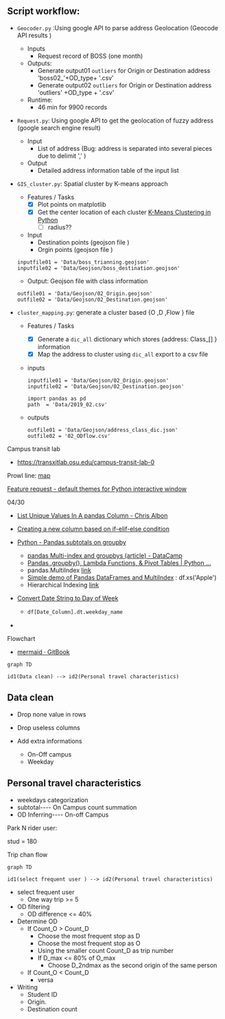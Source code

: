 ## Script workflow:

* `Geocoder.py` :Using google API to parse address Geolocation (Geocode API results )

  * Inputs 
    * Request record of BOSS (one month)
  * Outputs:
    * Generate output01  `outliers` for  Origin or Destination address
      'boss02_'+OD_type+ '.csv'
    * Generate output02  `outliers` for  Origin or Destination address
      'outliers' +OD_type + '.csv'
  * Runtime: 
    * 46 min for 9900 records

* `Request.py`: Using google API to get the geolocation of fuzzy address  (google search engine result)

  * Input
    * List of address (Bug: address is separated into several pieces due to delimit  ','  )
  * Output 
    * Detailed address information table of the input list 

* `GIS_cluster.py`: Spatial cluster by K-means approach 

  * Features / Tasks
    - [x] Plot points on matplotlib
    - [x] Get the center location of each cluster 
      [K-Means Clustering in Python](https://mubaris.com/posts/kmeans-clustering/) 
      - [ ] radius??
  * Input 
    * Destination points (geojson file )
    * Orgin points (geojson file )

  ````
  inputfile01 = 'Data/boss_trianning.geojson'
  inputfile02 = 'Data/Geojson/boss_destination.geojson'
  ````

  * Output: Geojson file with class information 

  ```
  outfile01 = 'Data/Geojson/02_Origin.geojson'
  outfile02 = 'Data/Geojson/02_Destination.geojson'
  ```

* `cluster_mapping.py`: generate a cluster based {O ,D ,Flow } file

  * Features / Tasks

    * [x] Generate a `dic_all`  dictionary  which stores {address: Class_[] } information
    * [x] Map the address to cluster using  `dic_all` export to a csv file

  * inputs

    ```
    inputfile01 = 'Data/Geojson/02_Origin.geojson'
    inputfile02 = 'Data/Geojson/02_Destination.geojson'
    
    import pandas as pd
    path  = 'Data/2019_02.csv'
    ```

  * outputs

    ```
    outfile01 = 'Data/Geojson/address_class_dic.json'
    outfile02 = '02_ODflow.csv'
    ```

    

   



Campus transit lab

* https://transxitlab.osu.edu/campus-transit-lab-0 

Prowl line: [map](https://uwm.edu/transportation/prowllinecommuters/) 

[Feature request - default themes for Python interactive window](https://github.com/Microsoft/vscode-python/issues/3773) 



04/30

* [List Unique Values In A pandas Column - Chris Albon](https://chrisalbon.com/python/data_wrangling/pandas_list_unique_values_in_column/)

* [Creating a new column based on if-elif-else condition](https://stackoverflow.com/questions/21702342/creating-a-new-column-based-on-if-elif-else-condition)

* [Python - Pandas subtotals on groupby](https://stackoverflow.com/questions/47494720/python-pandas-subtotals-on-groupby)

  * [pandas Multi-index and groupbys (article) - DataCamp](https://www.datacamp.com/community/tutorials/pandas-multi-index) 
  * [Pandas .groupby(), Lambda Functions, & Pivot Tables | Python ...](https://mode.com/python-tutorial/pandas-groupby-and-python-lambda-functions/) 
  * pandas.MultiIndex [link](https://pandas.pydata.org/pandas-docs/stable/user_guide/advanced.html) 
  * [Simple demo of Pandas DataFrames and MultiIndex](https://www.somebits.com/~nelson/pandas-multiindex-slice-demo.html)  : df.xs('Apple')
  * Hierarchical Indexing [link](https://jakevdp.github.io/PythonDataScienceHandbook/03.05-hierarchical-indexing.html) 

* [Convert Date String to Day of Week](https://stackoverflow.com/questions/16766643/convert-date-string-to-day-of-week)

  * ```py
    df[Date_Column].dt.weekday_name
    ```

* 

Flowchart

* [mermaid · GitBook](https://mermaidjs.github.io/)



```mermaid
graph TD

id1(Data clean) --> id2(Personal travel characteristics)
```

## Data clean

* Drop none value in rows

* Drop useless columns 

* Add extra informations

  * On-Off campus
  * Weekday

  

## Personal travel characteristics

* weekdays categorization
* subtotal---- On Campus count summation
* OD Inferring---- On-off Campus

Park N rider user:

stud = 180 







Trip chan flow

```mermaid
graph TD

id1(select frequent user ) --> id2(Personal travel characteristics)
```





* select frequent user 
  * One way trip  >= 5
* OD  filtering
  * OD difference <= 40%
* Determine OD
  * If Count_O >  Count_D 
    * Choose the most frequent stop as D 
    * Choose the most frequent stop as O
    * Using the smaller count Count_D as trip number
    * If D_max <= 80% of  O_max
      * Choose D_2ndmax as the second origin of the same person
  * If Count_O <  Count_D 
    * versa
* Writing
  * Student ID
  * Origin. 
  * Destination  count